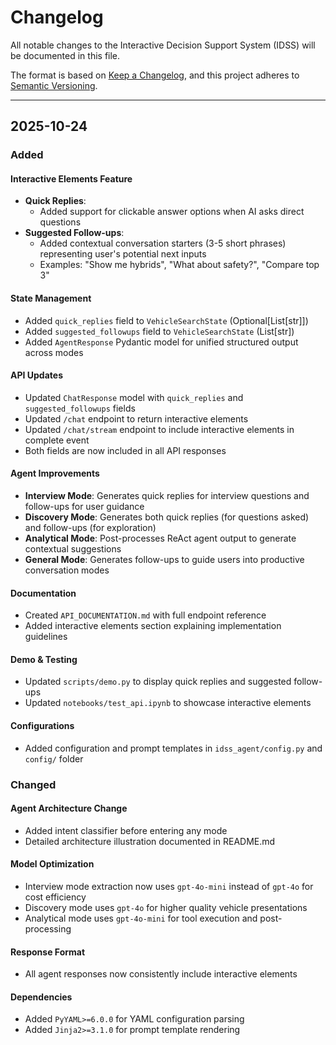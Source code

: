 # Changelog

All notable changes to the Interactive Decision Support System (IDSS) will be documented in this file.

The format is based on [Keep a Changelog](https://keepachangelog.com/en/1.0.0/),
and this project adheres to [Semantic Versioning](https://semver.org/spec/v2.0.0.html).

---

## 2025-10-24

### Added

#### Interactive Elements Feature
- **Quick Replies**: 
  - Added support for clickable answer options when AI asks direct questions
- **Suggested Follow-ups**: 
  - Added contextual conversation starters (3-5 short phrases) representing user's potential next inputs
  - Examples: "Show me hybrids", "What about safety?", "Compare top 3"

#### State Management
- Added `quick_replies` field to `VehicleSearchState` (Optional[List[str]])
- Added `suggested_followups` field to `VehicleSearchState` (List[str])
- Added `AgentResponse` Pydantic model for unified structured output across modes

#### API Updates
- Updated `ChatResponse` model with `quick_replies` and `suggested_followups` fields
- Updated `/chat` endpoint to return interactive elements
- Updated `/chat/stream` endpoint to include interactive elements in complete event
- Both fields are now included in all API responses

#### Agent Improvements
- **Interview Mode**: Generates quick replies for interview questions and follow-ups for user guidance
- **Discovery Mode**: Generates both quick replies (for questions asked) and follow-ups (for exploration)
- **Analytical Mode**: Post-processes ReAct agent output to generate contextual suggestions
- **General Mode**: Generates follow-ups to guide users into productive conversation modes

#### Documentation
- Created `API_DOCUMENTATION.md` with full endpoint reference
- Added interactive elements section explaining implementation guidelines

#### Demo & Testing
- Updated `scripts/demo.py` to display quick replies and suggested follow-ups
- Updated `notebooks/test_api.ipynb` to showcase interactive elements

#### Configurations
- Added configuration and prompt templates in `idss_agent/config.py` and `config/` folder

### Changed

#### Agent Architecture Change
- Added intent classifier before entering any mode
- Detailed architecture illustration documented in README.md

#### Model Optimization
- Interview mode extraction now uses `gpt-4o-mini` instead of `gpt-4o` for cost efficiency
- Discovery mode uses `gpt-4o` for higher quality vehicle presentations
- Analytical mode uses `gpt-4o-mini` for tool execution and post-processing

#### Response Format
- All agent responses now consistently include interactive elements

#### Dependencies
- Added `PyYAML>=6.0.0` for YAML configuration parsing
- Added `Jinja2>=3.1.0` for prompt template rendering

